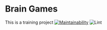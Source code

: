 # Brain Games
This is a training project 
[![Maintainability](https://api.codeclimate.com/v1/badges/a99a88d28ad37a79dbf6/maintainability)](https://codeclimate.com/github/codeclimate/codeclimate/maintainability) ![Lint](https://github.com/M9lTHblu/frontend-project-lvl1/workflows/Lint/badge.svg?branch=master&event=push)



